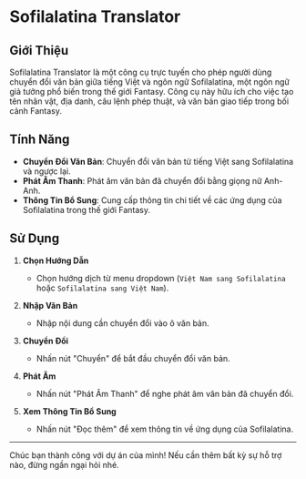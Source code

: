 
# Sofilalatina Translator

## Giới Thiệu

Sofilalatina Translator là một công cụ trực tuyến cho phép người dùng chuyển đổi văn bản giữa tiếng Việt và ngôn ngữ Sofilalatina, một ngôn ngữ giả tưởng phổ biến trong thế giới Fantasy. Công cụ này hữu ích cho việc tạo tên nhân vật, địa danh, câu lệnh phép thuật, và văn bản giao tiếp trong bối cảnh Fantasy.

## Tính Năng

- **Chuyển Đổi Văn Bản**: Chuyển đổi văn bản từ tiếng Việt sang Sofilalatina và ngược lại.
- **Phát Âm Thanh**: Phát âm văn bản đã chuyển đổi bằng giọng nữ Anh-Anh.
- **Thông Tin Bổ Sung**: Cung cấp thông tin chi tiết về các ứng dụng của Sofilalatina trong thế giới Fantasy.

## Sử Dụng

1. **Chọn Hướng Dẫn**
   - Chọn hướng dịch từ menu dropdown (`Việt Nam sang Sofilalatina` hoặc `Sofilalatina sang Việt Nam`).

2. **Nhập Văn Bản**
   - Nhập nội dung cần chuyển đổi vào ô văn bản.

3. **Chuyển Đổi**
   - Nhấn nút "Chuyển" để bắt đầu chuyển đổi văn bản.

4. **Phát Âm**
   - Nhấn nút "Phát Âm Thanh" để nghe phát âm văn bản đã chuyển đổi.

5. **Xem Thông Tin Bổ Sung**
   - Nhấn nút "Đọc thêm" để xem thông tin về ứng dụng của Sofilalatina.

---

Chúc bạn thành công với dự án của mình! Nếu cần thêm bất kỳ sự hỗ trợ nào, đừng ngần ngại hỏi nhé.
